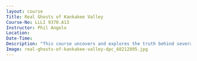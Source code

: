 ```yaml
---
layout: course
Title: Real Ghosts of Kankakee Valley
Course-No: LLLI 9370.A13
Instructor: Phil Angelo
Location:
Date-Time:
Description: "This course uncovers and explores the truth behind several area ghosts, including: the Watseka Wonder from the 1800s; the Blue House Spectre from the Civil War; the Papoose’s Cradle from Potawatomi Days; the Joliet man suspected of being Jack the Ripper; and our area’s park that is really a graveyard."
Image: real-ghosts-of-kankakee-valley-dpc_68212895.jpg
---
```

